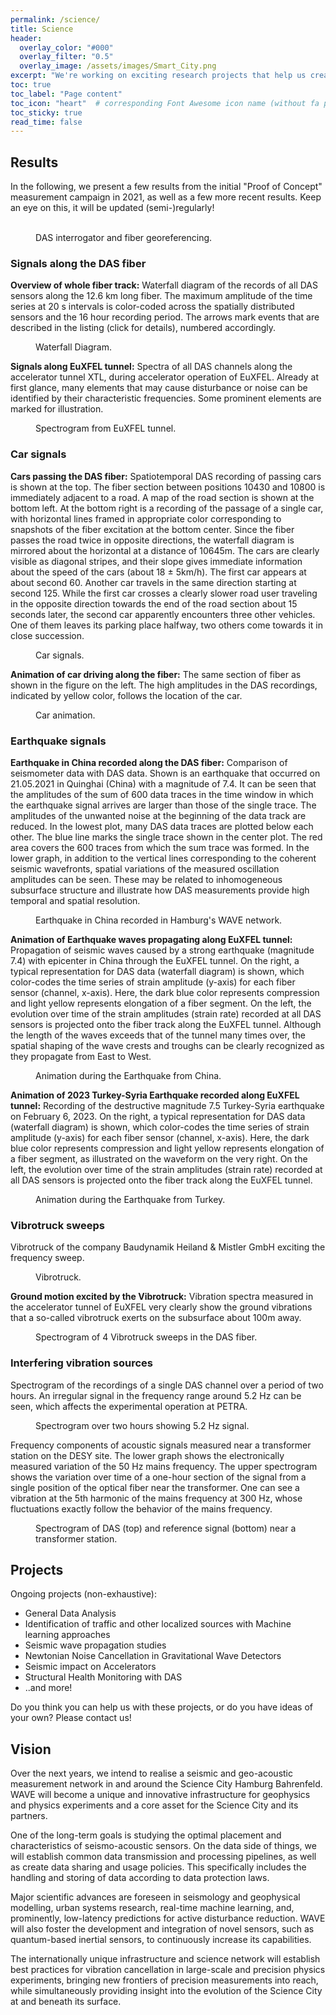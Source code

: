 ```yaml
---
permalink: /science/
title: Science
header:
  overlay_color: "#000"
  overlay_filter: "0.5"
  overlay_image: /assets/images/Smart_City.png
excerpt: "We're working on exciting research projects that help us create interesting theses and publications. We're committed to exploring new ideas and making progress in our research."
toc: true
toc_label: "Page content"
toc_icon: "heart"  # corresponding Font Awesome icon name (without fa prefix)
toc_sticky: true
read_time: false
---
```


## Results 

In the following, we present a few results from the initial "Proof of Concept" measurement campaign in 2021, as well as a few more recent results. Keep an eye on this, it will be updated (semi-)regularly!

<figure class="half">
  <img src="{{ site.url }}{{ site.baseurl }}/assets/images/iDAS.jpg" alt="">
  <img src="{{ site.url }}{{ site.baseurl }}/assets/images/georeferencing.jpg" alt="">
    <figcaption>DAS interrogator and fiber georeferencing.</figcaption>
</figure>

### Signals along the DAS fiber

**Overview of whole fiber track:** Waterfall diagram of the records of all DAS sensors along the 12.6 km long fiber. The maximum amplitude of the time series at 20 s intervals is color-coded across the spatially distributed sensors and the 16 hour recording period. The arrows mark events that are described in the listing (click for details), numbered accordingly.

<figure class="align-center">
  <img src="{{ site.url }}{{ site.baseurl }}/assets/images/summary_waterfall.png" alt="">
  <figcaption>Waterfall Diagram.</figcaption>
</figure> 

**Signals along EuXFEL tunnel:** Spectra of all DAS channels along the accelerator tunnel XTL, during accelerator operation of EuXFEL. Already at first glance, many elements that may cause disturbance or noise can be identified by their characteristic frequencies. Some prominent elements are marked for illustration.

<figure class="align-center">
  <img src="{{ site.url }}{{ site.baseurl }}/assets/images/XTL-spec-_smaller.png" alt="">
  <figcaption>Spectrogram from EuXFEL tunnel.</figcaption>
</figure> 


### Car signals

**Cars passing the DAS fiber:** Spatiotemporal DAS recording of passing cars is shown at the top. The fiber section between positions 10430 and 10800 is immediately adjacent to a road. A map of the road section is shown at the bottom left. At the bottom right is a recording of the passage of a single car, with horizontal lines framed in appropriate color corresponding to snapshots of the fiber excitation at the bottom center. Since the fiber passes the road twice in opposite directions, the waterfall diagram is mirrored about the horizontal at a distance of 10645m. The cars are clearly visible as diagonal stripes, and their slope gives immediate information about the speed of the cars (about 18 ± 5km/h). The first car appears at about second 60. Another car travels in the same direction starting at second 125. While the first car crosses a clearly slower road user traveling in the opposite direction towards the end of the road section about 15 seconds later, the second car apparently encounters three other vehicles. One of them leaves its parking place halfway, two others come towards it in close succession.

<figure class="align-center">
  <img src="{{ site.url }}{{ site.baseurl }}/assets/images/cars_composite.png" alt="">
  <figcaption>Car signals.</figcaption>
</figure> 


**Animation of car driving along the fiber:** The same section of fiber as shown in the figure on the left. The high amplitudes in the DAS recordings, indicated by yellow color, follows the location of the car.

<figure class="align-center">
  <img src="{{ site.url }}{{ site.baseurl }}/assets/animations/anim_car_map.mp4" alt="">
  <figcaption>Car animation.</figcaption>
</figure> 

### Earthquake signals

**Earthquake in China recorded along the DAS fiber:** Comparison of seismometer data with DAS data. Shown is an earthquake that occurred on 21.05.2021 in Quinghai (China) with a magnitude of 7.4.
It can be seen that the amplitudes of the sum of 600 data traces in the time window in which the earthquake signal arrives are larger than those of the single trace. The amplitudes of the unwanted noise at the beginning of the data track are reduced. In the lowest plot, many DAS data traces are plotted below each other. The blue line marks the single trace shown in the center plot. The red area covers the 600 traces from which the sum trace was formed.
In the lower graph, in addition to the vertical lines corresponding to the coherent seismic wavefronts, spatial variations of the measured oscillation amplitudes can be seen. These may be related to inhomogeneous subsurface structure and illustrate how DAS measurements provide high temporal and spatial resolution.

<figure class="align-center">
  <img src="{{ site.url }}{{ site.baseurl }}/assets/images/earthquake_snapshots.png" alt="">
  <figcaption> Earthquake in China recorded in Hamburg's WAVE network.</figcaption>
</figure> 


**Animation of Earthquake waves propagating along EuXFEL tunnel:** Propagation of seismic waves caused by a strong earthquake (magnitude 7.4) with epicenter in China through the EuXFEL tunnel.
On the right, a typical representation for DAS data (waterfall diagram) is shown, which color-codes the time series of strain amplitude (y-axis) for each fiber sensor (channel, x-axis). Here, the dark blue color represents compression and light yellow represents elongation of a fiber segment.
On the left, the evolution over time of the strain amplitudes (strain rate) recorded at all DAS sensors is projected onto the fiber track along the EuXFEL tunnel.
Although the length of the waves exceeds that of the tunnel many times over, the spatial shaping of the wave crests and troughs can be clearly recognized as they propagate from East to West.

<figure class="align-center">
  <img src="{{ site.url }}{{ site.baseurl }}/assets/animations/anim_eq_map.mov" alt="">
  <figcaption>Animation during the Earthquake from China.</figcaption>
</figure> 


**Animation of 2023 Turkey-Syria Earthquake recorded along EuXFEL tunnel:**
Recording of the destructive magnitude 7.5 Turkey-Syria earthquake on February 6, 2023.
On the right, a typical representation for DAS data (waterfall diagram) is shown, which color-codes the time series of strain amplitude (y-axis) for each fiber sensor (channel, x-axis). Here, the dark blue color represents compression and light yellow represents elongation of a fiber segment, as illustrated on the waveform on the very right.
On the left, the evolution over time of the strain amplitudes (strain rate) recorded at all DAS sensors is projected onto the fiber track along the EuXFEL tunnel.

<figure class="align-center">
  <img src="{{ site.url }}{{ site.baseurl }}/assets/animations/anim_EQ_turkey.mp4" alt="">
  <figcaption>Animation during the Earthquake from Turkey.</figcaption>
</figure> 

### Vibrotruck sweeps


Vibrotruck of the company Baudynamik Heiland & Mistler GmbH exciting the frequency sweep. 

<figure class="align-center">
  <img src="{{ site.url }}{{ site.baseurl }}/assets/images/vibrotruck.jpg" alt="">
  <figcaption> Vibrotruck.</figcaption>
</figure> 


**Ground motion excited by the Vibrotruck:** Vibration spectra measured in the accelerator tunnel of EuXFEL very clearly show the ground vibrations that a so-called vibrotruck exerts on the subsurface about 100m away.

<figure class="align-center">
  <img src="{{ site.url }}{{ site.baseurl }}/assets/images/sweeps_signal_spectrogram.png" alt="">
  <figcaption> Spectrogram of 4 Vibrotruck sweeps in the DAS fiber.</figcaption>
</figure> 

### Interfering vibration sources


Spectrogram of the recordings of a single DAS channel over a period of two hours. An irregular signal in the frequency range around 5.2 Hz can be seen, which affects the experimental operation at PETRA.

<figure class="align-center">
  <img src="{{ site.url }}{{ site.baseurl }}/assets/images/5-2Hz-line.png" alt="">
  <figcaption> Spectrogram over two hours showing 5.2 Hz signal.</figcaption>
</figure> 

Frequency components of acoustic signals measured near a transformer station on the DESY site. The lower graph shows the electronically measured variation of the 50 Hz mains frequency. The upper spectrogram shows the variation over time of a one-hour section of the signal from a single position of the optical fiber near the transformer. One can see a vibration at the 5th harmonic of the mains frequency at 300 Hz, whose fluctuations exactly follow the behavior of the mains frequency.

<figure class="align-center">
  <img src="{{ site.url }}{{ site.baseurl }}/assets/images/trafo.png" alt="">
  <figcaption> Spectrogram of DAS (top) and reference signal (bottom) near a transformer station.</figcaption>
</figure> 

## Projects

Ongoing projects (non-exhaustive):

* General Data Analysis
* Identification of traffic and other localized sources with Machine learning approaches
* Seismic wave propagation studies
* Newtonian Noise Cancellation in Gravitational Wave Detectors
* Seismic impact on Accelerators
* Structural Health Monitoring with DAS
* ..and more!

Do you think you can help us with these projects, or do you have ideas of your own? Please contact us!

## Vision

Over the next years, we intend to realise a seismic and geo-acoustic measurement network in and around the Science City Hamburg Bahrenfeld. WAVE will become a unique and innovative infrastructure for geophysics and physics experiments and a core asset for the Science City and its partners.

One of the long-term goals is studying the optimal placement and characteristics of seismo-acoustic sensors. On the data side of things, we will establish common data transmission and processing pipelines, as well as create data sharing and usage policies. This specifically includes the handling and storing of data according to data protection laws.

Major scientific advances are foreseen in seismology and geophysical modelling, urban systems research, real-time machine learning, and, prominently, low-latency predictions for active disturbance reduction. WAVE will also foster the development and integration of novel sensors, such as quantum-based inertial sensors, to continuously increase its capabilities.

The internationally unique infrastructure and science network will establish best practices for vibration cancellation in large-scale and precision physics experiments, bringing new frontiers of precision measurements into reach, while simultaneously providing insight into the evolution of the Science City at and beneath its surface.

